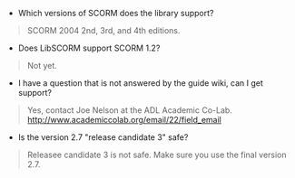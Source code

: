   * Which versions of SCORM does the library support?
> SCORM 2004 2nd, 3rd, and 4th editions.
  * Does LibSCORM support SCORM 1.2?
> Not yet.
  * I have a question that is not answered by the guide wiki, can I get support?
> Yes, contact Joe Nelson at the ADL Academic Co-Lab. http://www.academiccolab.org/email/22/field_email
  * Is the version 2.7 "release candidate 3" safe?
> Releasee candidate 3 is not safe. Make sure you use the final version 2.7.